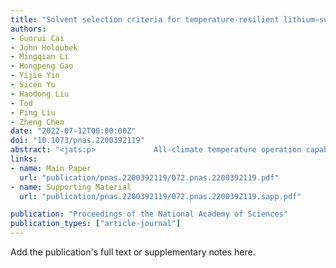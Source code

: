 ```yaml
---
title: "Solvent selection criteria for temperature-resilient lithium–sulfur batteries"
authors:
- Guorui Cai
- John Holoubek
- Mingqian Li
- Hongpeng Gao
- Yijie Yin
- Sicen Yu
- Haodong Liu
- Tod
- Ping Liu
- Zheng Chen
date: "2022-07-12T00:00:00Z"
doi: "10.1073/pnas.2200392119"
abstract: "<jats:p>             All-climate temperature operation capability and increased energy density have been recognized as two crucial targets, but they are rarely achieved together in rechargeable lithium (Li) batteries. Herein, we demonstrate an electrolyte system by using monodentate dibutyl ether with both low melting and high boiling points as the sole solvent. Its weak solvation endows an aggregate solvation structure and low solubility toward polysulfide species in a relatively low electrolyte concentration (2 mol L             <jats:sup>−1</jats:sup>             ). These features were found to be vital in avoiding dendrite growth and enabling Li metal Coulombic efficiencies of 99.0%, 98.2%, and 98.7% at 23 °C, −40 °C, and 50 °C, respectively. Pouch cells employing thin Li metal (50 μm) and high-loading sulfurized polyacrylonitrile (3.3 mAh cm             <jats:sup>−2</jats:sup>             ) cathodes (negative-to-positive capacity ratio = 2) output 87.5% and 115.9% of their room temperature capacity at −40 °C and 50 °C, respectively. This work provides solvent-based design criteria for a wide temperature range Li-sulfur pouch cells.           </jats:p>"
links:
- name: Main Paper
  url: "publication/pnas.2200392119/072.pnas.2200392119.pdf" 
- name: Supporting Material
  url: "publication/pnas.2200392119/072.pnas.2200392119.sapp.pdf" 

publication: "Proceedings of the National Academy of Sciences"
publication_types: ["article-journal"]
---
```


Add the publication's full text or supplementary notes here.
